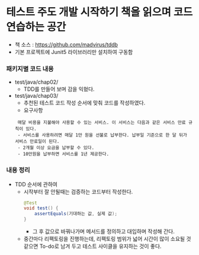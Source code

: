 # 테스트 주도 개발 시작하기 책을 읽으며 코드 연습하는 공간
- 책 소스 : https://github.com/madvirus/tddb
- 기본 프로젝트에 Junit5 라이브러리만 설치하여 구동함
### 패키지별 코드 내용 
- test/java/chap02/ 
  - TDD를 만들어 보며 감을 익혔다.
- test/java/chap03/
  - 추천된 테스트 코드 작성 순서에 맞춰 코드를 작성하였다.
  - 요구사항
   ```
    매달 비용을 지불해야 사용할 수 있는 서비스. 이 서비스는 다음과 같은 서비스 만료 규칙이 있다.
    - 서비스를 사용하려면 매달 1만 원을 선불로 납부한다. 납부일 기준으로 한 달 뒤가 서비스 만료일이 된다.
    - 2개월 이상 요금을 납부할 수 있다.
    - 10만원을 납부하면 서비스를 1년 제공한다. 
   ```
### 내용 정리 
- TDD 순서에 관하여
  - 시작부터 잘 안될때는 검증하는 코드부터 작성한다. 
    ```java
    @Test
    void test() {
        assertEquals(기대하는 값, 실제 값);
    }
    ```
    - 그 후 값으로 바꿔나가며 메서드를 정의하고 대입하며 작성해 간다. 
  - 중간마다 리팩토링을 진행하는데, 리팩토링 범위가 넓어 시간이 많이 소요될 것 같으면 To-do로 남겨 두고 테스트 사이클을 유지하는 것이 좋다. 